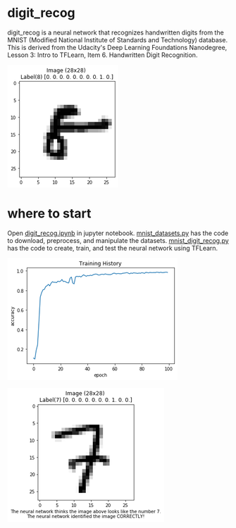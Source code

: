 # digit_recog

digit_recog is a neural network that recognizes handwritten digits from the MNIST (Modified National Institute of Standards and Technology) database. This is derived from the Udacity's Deep Learning Foundations Nanodegree, Lesson 3: Intro to TFLearn, Item 6. Handwritten Digit Recognition.

![Alt text](MNIST-8.png?raw=true)


# where to start

Open [digit_recog.ipynb](digit_recog.ipynb) in jupyter notebook. [mnist_datasets.py](mnist_datasets.py) has the code to download, preprocess, and manipulate the datasets. [mnist_digit_recog.py](mnist_digit_recog.py) has the code to create, train, and test the neural network using TFLearn.

![Alt text](training_history.png?raw=true)

![Alt text](predict-7.png?raw=true)
